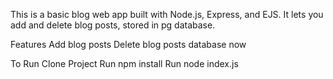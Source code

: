 This is a basic blog web app built with Node.js, Express, and EJS. 
It lets you add and delete blog posts, stored in pg database. 

Features
  Add blog posts
  Delete blog posts
  database now

To Run
  Clone Project
  Run npm install
  Run node index.js

